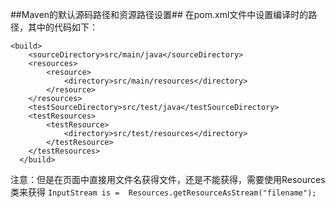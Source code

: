 ##Maven的默认源码路径和资源路径设置##
在pom.xml文件中设置编译时的路径，其中的代码如下：
```
<build>
  	<sourceDirectory>src/main/java</sourceDirectory>
  	<resources>
  		<resource>
  			<directory>src/main/resources</directory>
  		</resource>
  	</resources>
  	<testSourceDirectory>src/test/java</testSourceDirectory>
  	<testResources>
  		<testResource>
  			<directory>src/test/resources</directory>
  		</testResource>
  	</testResources>
  </build>
  ```
  
  注意：但是在页面中直接用文件名获得文件，还是不能获得，需要使用Resources类来获得
  `InputStream is =  Resources.getResourceAsStream("filename");`